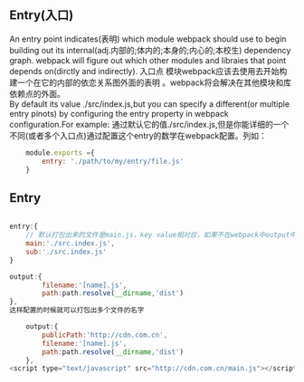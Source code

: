 ## Entry(入口) 
An entry point indicates(表明) which module webpack should use to begin building out its internal(adj.内部的;体内的;本身的;内心的;本校生) dependency graph. webpack will figure out which other modules and libraies that point depends on(dirctly and indirectly).
入口点 模块webpack应该去使用去开始构建一个在它的内部的依恋关系图外面的表明 。webpack将会解决在其他模块和库依赖点的外面。<br>
By default its value  ./src/index.js,but you can specify a different(or multiple entry pinots) by configuring the entry property in webpack configuration.For example:
通过默认它的值./src/index.js,但是你能详细的一个不同(或者多个入口点)通过配置这个entry的数学在webpack配置。列如：

```js
	module.exports ={
		entry: './path/to/my/entry/file.js'
	}
```
## Entry
```js

entry:{
	// 默认打包出来的文件是main.js，key value相对应，如果不在webpack中output中修改
	main:'./src.index.js',
	sub:'./src.index.js'
}
```
```js
output:{
		filename:'[name].js',
		path:path.resolve(__dirname,'dist')
},
这样配置的时候就可以打包出多个文件的名字
```

```js
	output:{
		publicPath:'http://cdn.com.cn',
		filename:'[name].js',
		path:path.resolve(__dirname,'dist')
	},
<script type="text/javascript" src="http://cdn.com.cn/main.js"></script><script type="text/javascript" src="http://cdn.com.cn/sub.js"></script>
```

